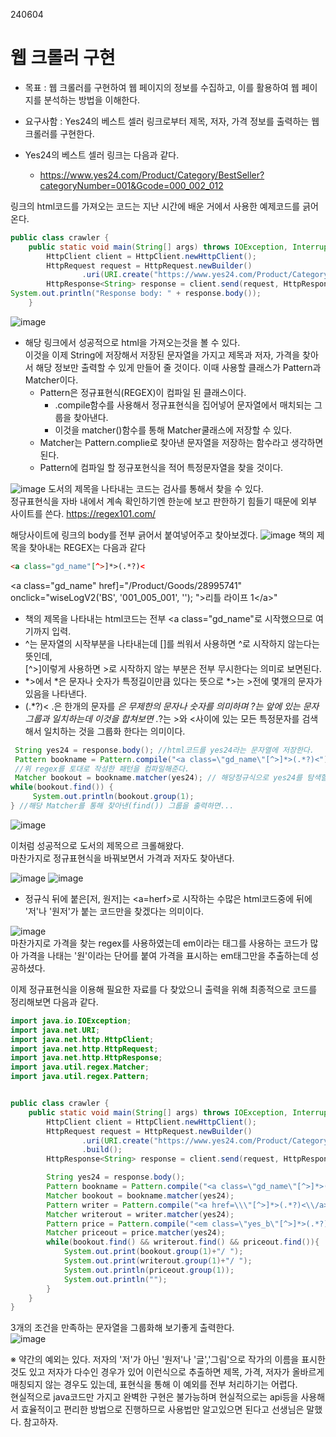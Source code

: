 240604
# 웹 크롤러 구현
- 목표 : 웹 크롤러를 구현하여 웹 페이지의 정보를 수집하고, 이를 활용하여 웹 페이지를 분석하는 방법을 이해한다.
- 요구사함 :
Yes24의 베스트 셀러 링크로부터 제목, 저자, 가격 정보를 출력하는 웹 크롤러를 구현한다.

- Yes24의 베스트 셀러 링크는 다음과 같다.
  - https://www.yes24.com/Product/Category/BestSeller?categoryNumber=001&Gcode=000_002_012

링크의 html코드를 가져오는 코드는 지난 시간에 배운 거에서 사용한 예제코드를 긁어온다.

```java
public class crawler {
    public static void main(String[] args) throws IOException, InterruptedException {
        HttpClient client = HttpClient.newHttpClient();
        HttpRequest request = HttpRequest.newBuilder()
                .uri(URI.create("https://www.yes24.com/Product/Category/BestSeller?categoryNumber=001&Gcode=000_002_012")).build();
        HttpResponse<String> response = client.send(request, HttpResponse.BodyHandlers.ofString());
System.out.println("Response body: " + response.body());
    }
```
![image](./assets/image-62.png)
- 해당 링크에서 성공적으로 html을 가져오는것을 볼 수 있다.  
  이것을 이제 String에 저장해서 저장된 문자열을 가지고 제목과 저자, 가격을 찾아서 해당 정보만 출력할 수 있게 만들어 줄 것이다.
  이때 사용할 클래스가 Pattern과 Matcher이다.
  - Pattern은 정규표현식(REGEX)이 컴파일 된 클래스이다.
    - .compile함수를 사용해서 정규표현식을 집어넣어 문자열에서 매치되는 그룹을 찾아낸다.
    - 이것을 matcher()함수를 통해 Matcher쿨래스에 저장할 수 있다.
  - Matcher는 Pattern.complie로 찾아낸 문자열을 저장하는 함수라고 생각하면된다.
  - Pattern에 컴파일 할 정규포현식을 적어 특정문자열을 찾을 것이다.

![image](./assets/image-63.png)
도서의 제목을 나타내는 코드는 검사를 통해서 찾을 수 있다.  
정규표현식을 자바 내에서 계속 확인하기엔 한눈에 보고 판한하기 힘들기 때문에 외부 사이트를 쓴다.
https://regex101.com/

해당사이트에 링크의 body를 전부 긁어서 붙여넣어주고 찾아보겠다.
![image](./assets/image-64.png)
책의 제목을 찾아내는 REGEX는 다음과 같다
```html
<a class="gd_name"[^>]*>(.*?)<
```
<a class="gd_name" href]="/Product/Goods/28995741" onclick="wiseLogV2('BS', '001_005_001', ''); ">리틀 라이프 1<\/a>"
- 책의 제목을 나타내는 html코드는 전부 <a class="gd_name"로 시작했으므로 여기까지 입력.
- ^는 문자열의 시작부분을 나타내는데 []를 씌워서 사용하면 ^로 시작하지 않는다는 뜻인데,  
  [^>]이렇게 사용하면 >로 시작하지 않는 부분은 전부 무시한다는 의미로 보면된다.
- *>에서 *은 문자나 숫자가 특정길이만큼 있다는 뜻으로 *>는 >전에 몇개의 문자가 있음을 나타낸다.
- (.*?)< .은 한개의 문자를 *은 무제한의 문자나 숫자를 의미하며 ?는 앞에 있는 문자그룹과 일치하는데 이것을 합쳐보면 .*?는 >와 <사이에 있는 모든 특정문자를 검색해서 일치하는 것을 그룹화 한다는 의미이다.

```java
 String yes24 = response.body(); //html코드를 yes24라는 문자열에 저장한다.
 Pattern bookname = Pattern.compile("<a class=\"gd_name\"[^>]*>(.*?)<");
 //위 regex를 토대로 작성한 패턴을 컴파일해준다.
 Matcher bookout = bookname.matcher(yes24); // 해당정규식으로 yes24를 탐색할 결과같을 저장
while(bookout.find()) {
     System.out.println(bookout.group(1);
} //해당 Matcher를 통해 찾아낸(find()) 그룹을 출력하면...
```
![image](./assets/image-65.png)

이처럼 성공적으로 도서의 제목으르 크롤해왔다.  
마찬가지로 정규표현식을 바꿔보면서 가격과 저자도 찾아낸다.

![image](./assets/image-66.png)
![image](./assets/image-67.png)
- 정규식 뒤에 붙은[저, 원저]는 \<a=herf>로 시작하는 수많은 html코드중에 뒤에 '저'나 '원저'가 붙는 코드만을 찾겠다는 의미이다.

![image](./assets/image-68.png)  
마찬가지로 가격을 찾는 regex를 사용하였는데 em이라는 태그를 사용하는 코드가 많아 가격을 나태는 '원'이라는 단어를 붙여 가격을 표시하는 em태그만을 추출하는데 성공하셨다.

이제 정규표현식을 이용해 필요한 자료를 다 찾았으니 출력을 위해 최종적으로 코드를 정리해보면 다음과 같다.
```java
import java.io.IOException;
import java.net.URI;
import java.net.http.HttpClient;
import java.net.http.HttpRequest;
import java.net.http.HttpResponse;
import java.util.regex.Matcher;
import java.util.regex.Pattern;


public class crawler {
    public static void main(String[] args) throws IOException, InterruptedException {
        HttpClient client = HttpClient.newHttpClient();
        HttpRequest request = HttpRequest.newBuilder()
                .uri(URI.create("https://www.yes24.com/Product/Category/BestSeller?categoryNumber=001&Gcode=000_002_012"))
                .build();
        HttpResponse<String> response = client.send(request, HttpResponse.BodyHandlers.ofString());

        String yes24 = response.body();
        Pattern bookname = Pattern.compile("<a class=\"gd_name\"[^>]*>(.*?)<");
        Matcher bookout = bookname.matcher(yes24);
        Pattern writer = Pattern.compile("<a href=\\\"[^>]*>(.*?)<\\/a>.?[저,원저]");
        Matcher writerout = writer.matcher(yes24);
        Pattern price = Pattern.compile("<em class=\"yes_b\"[^>]*>(.*?)<\\/em>원");
        Matcher priceout = price.matcher(yes24);
        while(bookout.find() && writerout.find() && priceout.find()){
            System.out.print(bookout.group(1)+"/ ");
            System.out.print(writerout.group(1)+"/ ");
            System.out.println(priceout.group(1));
            System.out.println("");
        }
    }
}
```
3개의 조건을 만족하는 문자열을 그룹화해 보기좋게 출력한다.  
![image](./assets/image-69.png)

※ 약간의 예외는 있다. 저자의 '저'가 아닌 '원저'나 '글','그림'으로 작가의 이름을 표시한 것도 있고 저자가 다수인 경우가 있어 이런식으로 추출하면 제목, 가격, 저자가 올바르게 매칭되지 않는 경우도 있는데, 표현식을 통해 이 예외를 전부 처리하기는 어렵다.  
현실적으로 java코드만 가지고 완벽한 구현은 불가능하며 현실적으로는 api등을 사용해서 효율적이고 편리한 방법으로 진행하므로 사용법만 알고있으면 된다고 선생님은 말했다. 참고하자.
